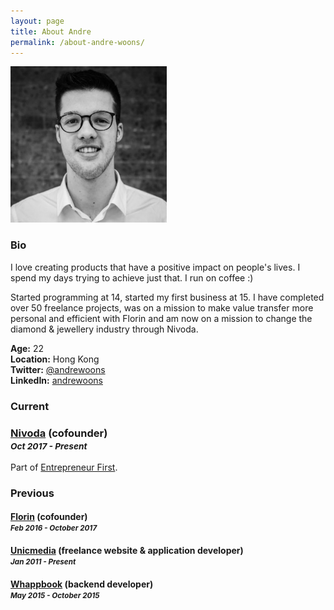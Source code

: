 ```yaml
---
layout: page
title: About Andre
permalink: /about-andre-woons/
---
```


<img src="/andre-woons.jpg" width="250px" />

### Bio

I love creating products that have a positive impact on people's lives. I spend my days trying to achieve just that. I run on coffee :)

Started programming at 14, started my first business at 15. I have completed over 50 freelance projects, was on a mission to make value transfer more personal and efficient with Florin and am now on a mission to change the diamond &amp; jewellery industry through Nivoda.

**Age:** 22 <br />
**Location:** Hong Kong<br />
**Twitter:** [@andrewoons](https://twitter.com/@andrewoons) <br />
**LinkedIn:** [andrewoons](https://www.linkedin.com/in/andrewoons/) <br />

### Current

### [Nivoda](https://nivoda.net) (cofounder) <br /> <small>_Oct 2017 - Present_</small>

Part of [Entrepreneur First](https://joinef.com).

### Previous

#### [Florin](https://florinapp.com) (cofounder) <br /> <small>_Feb 2016 - October 2017_</small>

#### [Unicmedia](https://unicmedia.nl) (freelance website & application developer) <br /> <small>_Jan 2011 - Present_</small>

#### [Whappbook](https://whappbook.com) (backend developer) <br /> <small>_May 2015 - October 2015_</small>
